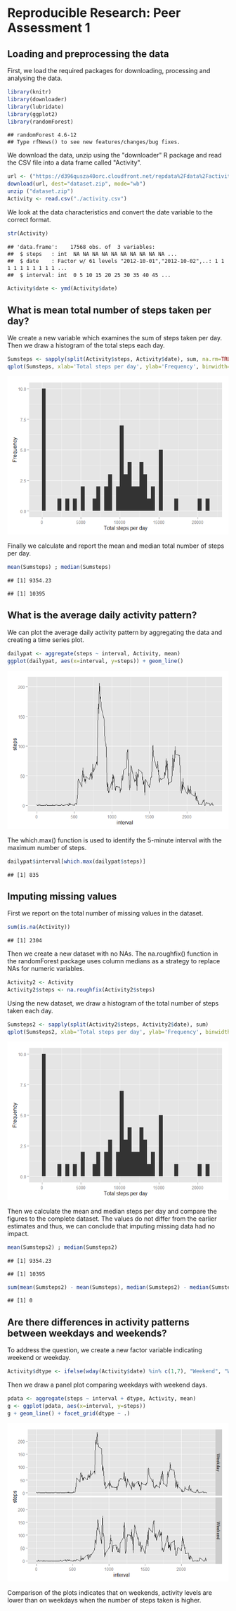 # Reproducible Research: Peer Assessment 1


## Loading and preprocessing the data
First, we load the required packages for downloading, processing and analysing the data.


```r
library(knitr)
library(downloader)
library(lubridate)
library(ggplot2)
library(randomForest)
```

```
## randomForest 4.6-12
## Type rfNews() to see new features/changes/bug fixes.
```

We download the data, unzip using the "downloader" R package and read the CSV file into a data frame called "Activity".


```r
url <- ("https://d396qusza40orc.cloudfront.net/repdata%2Fdata%2Factivity.zip")
download(url, dest="dataset.zip", mode="wb") 
unzip ("dataset.zip")
Activity <- read.csv("./activity.csv")
```

We look at the data characteristics and convert the date variable to the correct format.

```r
str(Activity)
```

```
## 'data.frame':	17568 obs. of  3 variables:
##  $ steps   : int  NA NA NA NA NA NA NA NA NA NA ...
##  $ date    : Factor w/ 61 levels "2012-10-01","2012-10-02",..: 1 1 1 1 1 1 1 1 1 1 ...
##  $ interval: int  0 5 10 15 20 25 30 35 40 45 ...
```

```r
Activity$date <- ymd(Activity$date)
```

## What is mean total number of steps taken per day?

We create a new variable which examines the sum of steps taken per day. Then we draw a histogram of the total steps each day.


```r
Sumsteps <- sapply(split(Activity$steps, Activity$date), sum, na.rm=TRUE)
qplot(Sumsteps, xlab='Total steps per day', ylab='Frequency', binwidth=500)
```

![](PA1_template_files/figure-html/unnamed-chunk-4-1.png) 

Finally we calculate and report the mean and median total number of steps per day.

```r
mean(Sumsteps) ; median(Sumsteps)
```

```
## [1] 9354.23
```

```
## [1] 10395
```

## What is the average daily activity pattern?

We can plot the average daily activity pattern by aggregating the data and creating a time series plot.

```r
dailypat <- aggregate(steps ~ interval, Activity, mean)
ggplot(dailypat, aes(x=interval, y=steps)) + geom_line()
```

![](PA1_template_files/figure-html/unnamed-chunk-6-1.png) 

The which.max() function is used to identify the 5-minute interval with the maximum number of steps.

```r
dailypat$interval[which.max(dailypat$steps)]
```

```
## [1] 835
```

## Imputing missing values
First we report on the total number of missing values in the dataset.

```r
sum(is.na(Activity))
```

```
## [1] 2304
```

Then we create a new dataset with no NAs. The na.roughfix() function in the randomForest package uses column medians as a strategy to replace NAs for numeric variables.

```r
Activity2 <- Activity
Activity2$steps <- na.roughfix(Activity2$steps)
```

Using the new dataset, we draw a histogram of the total number of steps taken each day.

```r
Sumsteps2 <- sapply(split(Activity2$steps, Activity2$date), sum)
qplot(Sumsteps2, xlab='Total steps per day', ylab='Frequency', binwidth=500)
```

![](PA1_template_files/figure-html/unnamed-chunk-10-1.png) 

Then we calculate the mean and median steps per day and compare the figures to the complete dataset. The values do not differ from the earlier estimates and thus, we can conclude that imputing missing data had no impact.

```r
mean(Sumsteps2) ; median(Sumsteps2)
```

```
## [1] 9354.23
```

```
## [1] 10395
```

```r
sum(mean(Sumsteps2) - mean(Sumsteps), median(Sumsteps2) - median(Sumsteps2))
```

```
## [1] 0
```

## Are there differences in activity patterns between weekdays and weekends?
To address the question, we create a new factor variable indicating weekend or weekday.

```r
Activity$dtype <- ifelse(wday(Activity$date) %in% c(1,7), "Weekend", "Weekday")
```

Then we draw a panel plot comparing weekdays with weekend days.

```r
pdata <- aggregate(steps ~ interval + dtype, Activity, mean)
g <- ggplot(pdata, aes(x=interval, y=steps))
g + geom_line() + facet_grid(dtype ~ .)
```

![](PA1_template_files/figure-html/unnamed-chunk-13-1.png) 

Comparison of the plots indicates that on weekends, activity levels are lower than on weekdays when the number of steps taken is higher.



